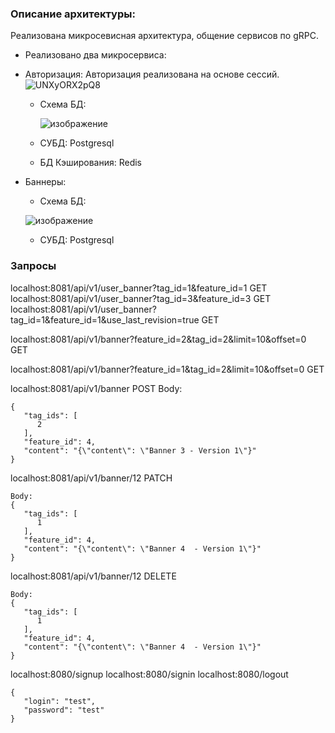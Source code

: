 ### Описание архитектуры:
   Реализована микросевисная архитектура, общение сервисов по gRPC.
   - Реализовано два микросервиса:
   - Авторизация:
        Авторизация реализована на основе сессий.
        ![UNXyORX2pQ8](https://github.com/JuFnd/avito-task/assets/109366718/0a8f1eaa-9af5-4eef-bfc2-df2969b1bc46)

        - Схема БД:

          ![изображение](https://github.com/JuFnd/avito-task/assets/109366718/a36e0419-5f02-4d8d-a069-87d5304ffafd)

        - СУБД: Postgresql
        - БД Кэширования: Redis
   - Баннеры:
        - Схема БД:
     
        ![изображение](https://github.com/JuFnd/avito-task/assets/109366718/985e4b4e-4858-44f8-932c-0399120a5773)

        - СУБД: Postgresql

### Запросы
localhost:8081/api/v1/user_banner?tag_id=1&feature_id=1 GET
localhost:8081/api/v1/user_banner?tag_id=3&feature_id=3 GET
localhost:8081/api/v1/user_banner?tag_id=1&feature_id=1&use_last_revision=true GET

localhost:8081/api/v1/banner?feature_id=2&tag_id=2&limit=10&offset=0 GET

localhost:8081/api/v1/banner?feature_id=1&tag_id=2&limit=10&offset=0 GET



localhost:8081/api/v1/banner POST
Body:
```
{
   "tag_ids": [
      2
   ],
   "feature_id": 4,
   "content": "{\"content\": \"Banner 3 - Version 1\"}"
}
```

localhost:8081/api/v1/banner/12 PATCH
```
Body:
{
   "tag_ids": [
      1
   ],
   "feature_id": 4,
   "content": "{\"content\": \"Banner 4  - Version 1\"}"
}
```


localhost:8081/api/v1/banner/12 DELETE
```
Body:
{
   "tag_ids": [
      1
   ],
   "feature_id": 4,
   "content": "{\"content\": \"Banner 4  - Version 1\"}"
}
```


localhost:8080/signup
localhost:8080/signin
localhost:8080/logout
```
{
   "login": "test",
   "password": "test"
}
```
